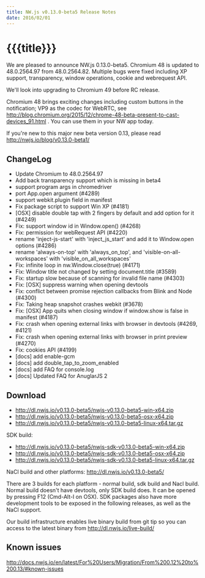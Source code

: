 ```yaml
---
title: NW.js v0.13.0-beta5 Release Notes
date: 2016/02/01
---
```

# {{{title}}}

We are pleased to announce NW.js 0.13.0-beta5. Chromium 48 is updated to 48.0.2564.97 from 48.0.2564.82.
Multiple bugs were fixed including XP support, transparency, window operations, cookie and webrequest API.

We'll look into upgrading to Chromium 49 before RC release.

Chromium 48 brings exciting changes including custom buttons in the notification; VP9 as the codec for WebRTC, see http://blog.chromium.org/2015/12/chrome-48-beta-present-to-cast-devices_91.html . You can use them in your NW app today.

If you're new to this major new beta version 0.13, please read http://nwjs.io/blog/v0.13.0-beta1/

## ChangeLog

- Update Chromium to 48.0.2564.97
- Add back transparency support which is missing in beta4
- support program args in chromedriver
- port App.open argument (#4289)
- support webkit.plugin field in manifest
- Fix package script to support Win XP (#4181)
- [OSX] disable double tap with 2 fingers by default and add option for it (#4249)
- Fix: support window id in Window.open() (#4268)
- Fix: permission for webRequest API (#4220)
- rename 'inject-js-start' with 'inject_js_start' and add it to Window.open options (#4286)
- rename 'always-on-top' with 'always_on_top', and 'visible-on-all-workspaces' with 'visible_on_all_workspaces'
- Fix: infinite loop in nw.Window.close(true) (#4171)
- Fix: Window title not changed by setting document.title (#3589)
- Fix: startup slow because of scanning for invalid file name (#4303)
- Fix: [OSX] suppress warning when opening devtools
- Fix: conflict between promise rejection callbacks from Blink and Node (#4300)
- Fix: Taking heap snapshot crashes webkit (#3678)
- Fix: [OSX] App quits when closing window if window.show is false in manifest (#4187)
- Fix: crash when opening external links with browser in devtools (#4269, #4121)
- Fix: crash when opening external links with browser in print preview (#4270)
- Fix: cookies API (#4199)
- [docs] add enable-gcm
- [docs] add double_tap_to_zoom_enabled
- [docs] add FAQ for console.log
- [docs] Updated FAQ for AnuglarJS 2

## Download 

* http://dl.nwjs.io/v0.13.0-beta5/nwjs-v0.13.0-beta5-win-x64.zip 
* http://dl.nwjs.io/v0.13.0-beta5/nwjs-v0.13.0-beta5-osx-x64.zip 
* http://dl.nwjs.io/v0.13.0-beta5/nwjs-v0.13.0-beta5-linux-x64.tar.gz 

SDK build: 
* http://dl.nwjs.io/v0.13.0-beta5/nwjs-sdk-v0.13.0-beta5-win-x64.zip 
* http://dl.nwjs.io/v0.13.0-beta5/nwjs-sdk-v0.13.0-beta5-osx-x64.zip 
* http://dl.nwjs.io/v0.13.0-beta5/nwjs-sdk-v0.13.0-beta5-linux-x64.tar.gz 

NaCl build and other platforms: http://dl.nwjs.io/v0.13.0-beta5/ 

There are 3 builds for each platform - normal build, sdk build and 
Nacl build. Normal build doesn't have devtools, only SDK build does. 
lt can be opened by pressing F12 (Cmd-Alt-I on OSX). SDK packages also 
have more development tools to be exposed in the following releases, 
as well as the NaCl support. 

Our build infrastructure enables live binary build from git tip so you 
can access to the latest binary from http://dl.nwjs.io/live-build/ 

## Known issues 

http://docs.nwjs.io/en/latest/For%20Users/Migration/From%200.12%20to%200.13/#known-issues 
